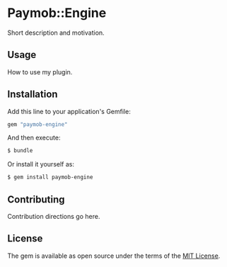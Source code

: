 # Paymob::Engine
Short description and motivation.

## Usage
How to use my plugin.

## Installation
Add this line to your application's Gemfile:

```ruby
gem "paymob-engine"
```

And then execute:
```bash
$ bundle
```

Or install it yourself as:
```bash
$ gem install paymob-engine
```

## Contributing
Contribution directions go here.

## License
The gem is available as open source under the terms of the [MIT License](https://opensource.org/licenses/MIT).
